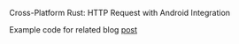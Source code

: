 Cross-Platform Rust: HTTP Request with Android Integration

Example code for related blog [post](https://logankeenan.com/posts/cross-platform-rust-http-request/)